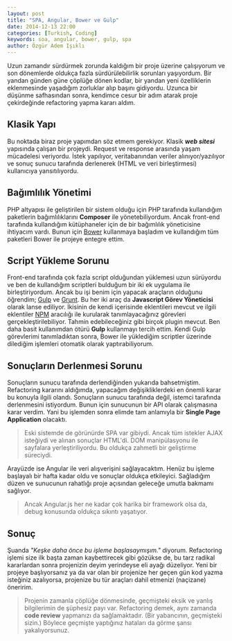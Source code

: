 ```yaml
---
layout: post
title: "SPA, Angular, Bower ve Gulp"
date: 2014-12-13 22:00
categories: [Turkish, Coding]
keywords: soa, angular, bower, gulp, spa
author: Özgür Adem Işıklı
---
```


Uzun zamandır sürdürmek zorunda kaldığım bir proje üzerine çalışıyorum ve son dönemlerde oldukça fazla sürdürülebilirlik sorunları yaşıyordum. Bir yandan günden güne çöplüğe dönen kodlar, bir yandan yeni özelliklerin eklenmesinde yaşadığım zorluklar alıp başını gidiyordu. Uzunca bir düşünme safhasından sonra, kendimce cesur bir adım atarak proje çekirdeğinde refactoring yapma kararı aldım.

## Klasik Yapı

Bu noktada biraz proje yapımdan söz etmem gerekiyor. Klasik **_web sitesi_** yapısında çalışan bir projeydi. Request ve response arasında yaşam mücadelesi veriyordu. İstek yapılıyor, veritabanından veriler alınıyor/yazılıyor ve sonuç sunucu tarafında derlenerek (HTML ve veri birleştirmesi) kullanıcıya yansıtılıyordu.

## Bağımlılık Yönetimi

PHP altyapısı ile geliştirilen bir sistem olduğu için PHP tarafında kullandığım paketlerin bağımlılıklarını **Composer** ile yönetebiliyordum. Ancak front-end tarafında kullandığım kütüphaneler için de bir bağımlılık yöneticisine ihtiyacım vardı. Bunun için [Bower](http://bower.io) kullanmaya başladım ve kullandığım tüm paketleri Bower ile projeye entegre ettim.

## Script Yükleme Sorunu

Front-end tarafında çok fazla script olduğundan yüklemesi uzun sürüyordu ve ben de kullandığım scriptleri bulduğum bir iki ek uygulama ile birleştiriyordum. Ancak bu işi benim için yapacak araçların olduğunu öğrendim; [Gulp](http://gulpjs.com) ve [Grunt](http://gruntjs.com). Bu her iki araç da **Javascript Görev Yöneticisi** olarak lanse ediliyor. İkisinin de kendi içerisinde eklentileri mevcut ve ilgili eklentiler [NPM](https://www.npmjs.com) aracılığı ile kurularak tanımlayacağınız görevleri gerçekleştirilebiliyor. Tahmin edebileceğiniz gibi birçok plugin mevcut. Ben daha basit kullanımdan ötürü **Gulp** kullanmayı tercih ettim. Kendi Gulp görevlerimi tanımladıktan sonra, Bower ile yüklediğim scriptler üzerinde dilediğim işlemleri otomatik olarak yaptırabiliyorum.

## Sonuçların Derlenmesi Sorunu

Sonuçların sunucu tarafında derlendiğinden yukarıda bahsetmiştim. Refactoring kararını aldığımda, yapacağım değişikliklerdeki en önemli karar bu konuyla ilgili olandı. Sonuçların sunucu tarafında değil, istemci tarafında derlenmesini istiyordum. Bunun için sunucunun bir API olarak çalışmasına karar verdim. Yani bu işlemden sonra elimde tam anlamıyla bir **Single Page Application** olacaktı.

> Eski sistemde de görünürde SPA var gibiydi. Ancak tüm istekler AJAX isteğiydi ve alınan sonuçlar HTML'di. DOM manipülasyonu ile sayfalara yerleştiriliyordu. Bu oldukça zahmetli bir geliştirme süreciydi.

Arayüzde ise Angular ile veri alışverişini sağlayacaktım. Henüz bu işleme başlayalı bir hafta kadar oldu ve sonuçlar oldukça etkileyici. Sağladığım düzen ve sunucunun rahatlığı proje açısından geleceğe umutla bakmamı sağlıyor.

> Ancak Angular.js her ne kadar çok harika bir framework olsa da, debug konusunda oldukça sıkıntı yaşatıyor.

## Sonuç

Şuanda _"Keşke daha önce bu işleme başlasaymışım."_ diyorum. Refactoring işlemi size ilk başta zaman kaybettirecek gibi gözükse de, bu tarz radikal kararlardan sonra projenizin deyim yerindeyse eli ayağı düzeliyor. Yeni bir projeye başlıyorsanız ya da var olan bir projenize her geçen gün kod yazma isteğiniz azalıyorsa, projenize bu tür araçları dahil etmenizi (naçizane) öneririm.

> Projenin zamanla çöplüğe dönmesinde, geçmişteki eksik ve yanlış bilgilerimin de şüphesiz payı var. Refactoring demek, aynı zamanda **code review** yapmanızı da sağlamaktadır. (Bir yabancının, geçmişteki sizin.) Böylece geçmişte yaptığınız hataları da görme şansı yakalıyorsunuz.
